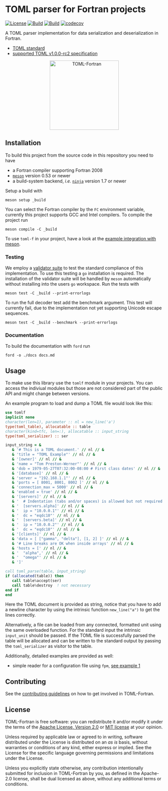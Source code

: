 # TOML parser for Fortran projects

[![License](https://img.shields.io/badge/license-MIT%7CApache%202.0-blue)](LICENSE-Apache)
[![Build](https://travis-ci.com/toml-f/toml-f.svg?branch=master)](https://travis-ci.com/toml-f/toml-f)
[![Build](https://github.com/toml-f/toml-f/workflows/CI/badge.svg)](https://github.com/toml-f/toml-f/actions)
[![codecov](https://codecov.io/gh/toml-f/toml-f/branch/master/graph/badge.svg)](https://codecov.io/gh/toml-f/toml-f)

A TOML parser implementation for data serialization and deserialization in Fortran.

* [TOML standard](https://toml.io)
* [supported TOML v1.0.0-rc2 specification](https://toml.io/en/v1.0.0-rc.2)

<div align="center">
<img src="./assets/toml-f.png" alt="TOML-Fortran" width="220">
</div>


## Installation

To build this project from the source code in this repository you need to have
- a Fortran compiler supporting Fortran 2008
- [`meson`](https://mesonbuild.com) version 0.53 or newer
- a build-system backend, *i.e.* [`ninja`](https://ninja-build.org) version 1.7 or newer

Setup a build with

```
meson setup _build
```

You can select the Fortran compiler by the `FC` environment variable, currently this project supports GCC and Intel compilers.
To compile the project run

```
meson compile -C _build
```

To use `toml-f` in your project, have a look at the [example integration with meson](https://github.com/toml-f/tf-example-meson).


### Testing

We employ a [validator suite](https://github.com/BurntSushi/toml-test) to test the standard compliance of this implementation.
To use this testing a `go` installation is required.
The installation of the validator suite will be handled by `meson` automatically without installing into the users `go` workspace.
Run the tests with

```
meson test -C _build --print-errorlogs
```

To run the full decoder test add the benchmark argument.
This test will currently fail, due to the implementation not yet supporting Unicode escape sequences.

```
meson test -C _build --benchmark --print-errorlogs
```


### Documentation

To build the documentation with `ford` run

```
ford -o ./docs docs.md
```


## Usage

To make use this library use the `tomlf` module in your projects.
You can access the indiviual modules but those are not considered part of the public API and might change between versions.

An example program to load and dump a TOML file would look like this:

```fortran
use tomlf
implicit none
character(len=1), parameter :: nl = new_line('a')
type(toml_table), allocatable :: table
character(kind=tfc, len=:), allocatable :: input_string
type(toml_serializer) :: ser

input_string = &
   & '# This is a TOML document.' // nl // &
   & 'title = "TOML Example"' // nl // &
   & '[owner]' // nl // &
   & 'name = "Tom Preston-Werner"' // nl // &
   & 'dob = 1979-05-27T07:32:00-08:00 # First class dates' // nl // &
   & '[database]' // nl // &
   & 'server = "192.168.1.1"' // nl // &
   & 'ports = [ 8001, 8001, 8002 ]' // nl // &
   & 'connection_max = 5000' // nl // &
   & 'enabled = true' // nl // &
   & '[servers]' // nl // &
   & '  # Indentation (tabs and/or spaces) is allowed but not required' // nl // &
   & '  [servers.alpha]' // nl // &
   & '  ip = "10.0.0.1"' // nl // &
   & '  dc = "eqdc10"' // nl // &
   & '  [servers.beta]' // nl // &
   & '  ip = "10.0.0.2"' // nl // &
   & '  dc = "eqdc10"' // nl // &
   & '[clients]' // nl // &
   & 'data = [ ["gamma", "delta"], [1, 2] ]' // nl // &
   & '# Line breaks are OK when inside arrays' // nl // &
   & 'hosts = [' // nl // &
   & '  "alpha",' // nl // &
   & '  "omega"' // nl // &
   & ']'

call toml_parse(table, input_string)
if (allocated(table)) then
   call table%accept(ser)
   call table%destroy  ! not necessary
end if
end
```

Here the TOML document is provided as string, notice that you have to add a newline character by using the intrinsic function `new_line("a")` to get the lines correctly.

Alternatively, a file can be loaded from any connected, formatted unit using the same overloaded function.
For the standard input the intrinsic `input_unit` should be passed.
If the TOML file is successfully parsed the table will be allocated and can be written to the standard output by passing the `toml_serializer` as visitor to the table.

Additionally, detailed examples are provided as well:

- simple reader for a configuration file using `fpm`, [see example 1](test/example-1)


## Contributing

See the [contributing guidelines](CONTRIBUTING.md) on how to get involved in TOML-Fortran.


## License

TOML-Fortran is free software: you can redistribute it and/or modify it under the terms of the [Apache License, Version 2.0](LICENSE-Apache) or [MIT license](LICENSE-MIT) at your opinion.

Unless required by applicable law or agreed to in writing, software distributed under the License is distributed on an _as is_ basis, without warranties or conditions of any kind, either express or implied. See the License for the specific language governing permissions and limitations under the License.

Unless you explicitly state otherwise, any contribution intentionally submitted for inclusion in TOML-Fortran by you, as defined in the Apache-2.0 license, shall be dual licensed as above, without any additional terms or conditions.
